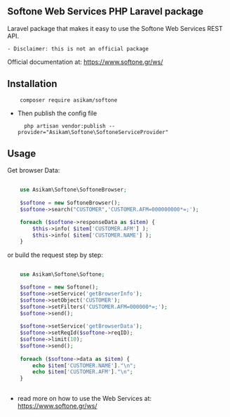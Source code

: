 ## Softone Web Services PHP Laravel package

Laravel package that makes it easy to use the Softone Web Services REST API.

    - Disclaimer: this is not an official package     

Official documentation at: https://www.softone.gr/ws/

## Installation

        composer require asikam/softone

- Then publish the config file

        php artisan vendor:publish --provider="Asikam\Softone\SoftoneServiceProvider"

## Usage

Get browser Data: 

```php
    
    use Asikam\Softone\SoftoneBrowser;
    
    $softone = new SoftoneBrowser();
    $softone->search("CUSTOMER",'CUSTOMER.AFM=000000000*=;');

    foreach ($softone->responseData as $item) {
        $this->info( $item['CUSTOMER.AFM'] );
        $this->info( $item['CUSTOMER.NAME'] );
    }

```

or build the request step by step:

```php 
    
    use Asikam\Softone\Softone;

    $softone = new Softone();
    $softone->setService('getBrowserInfo');
    $softone->setObject('CUSTOMER');
    $softone->setFilters('CUSTOMER.AFM=000000*=;');
    $softone->send();
    
    $softone->setService('getBrowserData');
    $softone->setReqId($softone->reqID);
    $softone->limit(10);
    $softone->send();
    
    foreach ($softone->data as $item) {
        echo $item['CUSTOMER.NAME']."\n";
        echo $item['CUSTOMER.AFM']."\n";
    }
    
```

- read more on how to use the Web Services at: https://www.softone.gr/ws/
